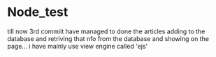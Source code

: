 # Node_test

till now 3rd commiit have managed to done the articles adding to the database and retriving that nfo from the database and showing on the page...
i have mainly use view engine called 'ejs'
